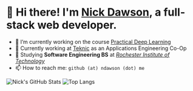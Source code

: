 # 👋 Hi there! I'm [Nick Dawson](https://ndawson.me), a full-stack web developer.

- 🔭 I’m currently working on the course [Practical Deep Learning](https://course.fast.ai/)
- 🏢 Currently working at [Teknic](https://teknic.com) as an Applications Engineering Co-Op
- 🏫 Studying **Software Engineering BS** at *[Rochester Institute of Technology](https://rit.edu)*
- 📫 How to reach me: ```github (at) ndawson (dot) me```

![Nick's GitHub Stats](https://github-readme-stats.vercel.app/api?username=NicholasDawson&theme=tokyonight&show_icons=true&cache_seconds=10000)
![Top Langs](https://github-readme-stats.vercel.app/api/top-langs/?username=NicholasDawson&theme=tokyonight&hide=TeX&layout=compact&cache_seconds=10000)
